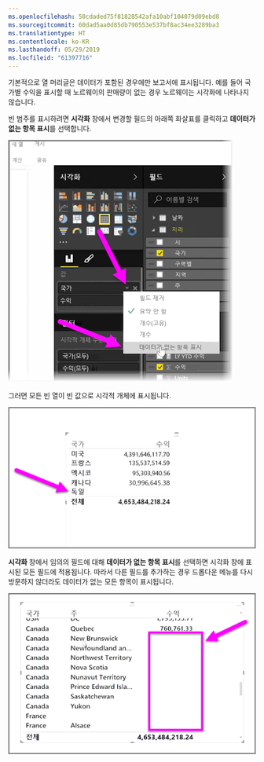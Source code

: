```yaml
---
ms.openlocfilehash: 50cdaded75f81828542afa10abf104079d09ebd8
ms.sourcegitcommit: 60dad5aa0d85db790553e537bf8ac34ee3289ba3
ms.translationtype: HT
ms.contentlocale: ko-KR
ms.lasthandoff: 05/29/2019
ms.locfileid: "61397716"
---
```

기본적으로 열 머리글은 데이터가 포함된 경우에만 보고서에 표시됩니다. 예를 들어 국가별 수익을 표시할 때 노르웨이의 판매량이 없는 경우 노르웨이는 시각화에 나타나지 않습니다.

빈 범주를 표시하려면 **시각화** 창에서 변경할 필드의 아래쪽 화살표를 클릭하고 **데이터가 없는 항목 표시**를 선택합니다.

![](media/3-11c-display-empty-categories/3-11c_1.png)

그러면 모든 빈 열이 빈 값으로 시각적 개체에 표시됩니다.

![](media/3-11c-display-empty-categories/3-11c_2.png)

**시각화** 창에서 임의의 필드에 대해 **데이터가 없는 항목 표시**를 선택하면 시각화 창에 표시된 모든 필드에 적용됩니다. 따라서 다른 필드를 추가하는 경우 드롭다운 메뉴를 다시 방문하지 않더라도 데이터가 없는 모든 항목이 표시됩니다.

![](media/3-11c-display-empty-categories/3-11c_3.png)

